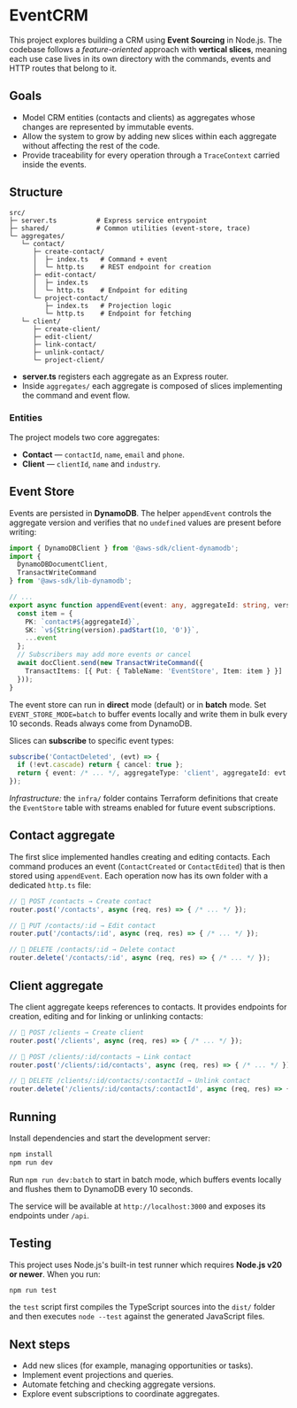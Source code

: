 # EventCRM

This project explores building a CRM using **Event Sourcing** in Node.js. The codebase follows a _feature-oriented_ approach with **vertical slices**, meaning each use case lives in its own directory with the commands, events and HTTP routes that belong to it.

## Goals

- Model CRM entities (contacts and clients) as aggregates whose changes are represented by immutable events.
- Allow the system to grow by adding new slices within each aggregate without affecting the rest of the code.
- Provide traceability for every operation through a `TraceContext` carried inside the events.

## Structure

```
src/
├─ server.ts          # Express service entrypoint
├─ shared/            # Common utilities (event-store, trace)
└─ aggregates/
   └─ contact/
      ├─ create-contact/
      │  ├─ index.ts   # Command + event
      │  └─ http.ts    # REST endpoint for creation
      ├─ edit-contact/
      │  ├─ index.ts
      │  └─ http.ts    # Endpoint for editing
      └─ project-contact/
         ├─ index.ts   # Projection logic
         └─ http.ts    # Endpoint for fetching
   └─ client/
      ├─ create-client/
      ├─ edit-client/
      ├─ link-contact/
      ├─ unlink-contact/
      └─ project-client/
```

- **server.ts** registers each aggregate as an Express router.
- Inside `aggregates/` each aggregate is composed of slices implementing the command and event flow.

### Entities

The project models two core aggregates:

- **Contact** — `contactId`, `name`, `email` and `phone`.
- **Client** — `clientId`, `name` and `industry`.

## Event Store

Events are persisted in **DynamoDB**. The helper `appendEvent` controls the aggregate version and verifies that no `undefined` values are present before writing:

```ts
import { DynamoDBClient } from '@aws-sdk/client-dynamodb';
import {
  DynamoDBDocumentClient,
  TransactWriteCommand
} from '@aws-sdk/lib-dynamodb';

// ...
export async function appendEvent(event: any, aggregateId: string, version: number) {
  const item = {
    PK: `contact#${aggregateId}`,
    SK: `v${String(version).padStart(10, '0')}`,
    ...event
  };
  // Subscribers may add more events or cancel
  await docClient.send(new TransactWriteCommand({
    TransactItems: [{ Put: { TableName: 'EventStore', Item: item } }]
  }));
}
```

The event store can run in **direct** mode (default) or in **batch** mode. Set `EVENT_STORE_MODE=batch` to buffer events locally and write them in bulk every 10 seconds. Reads always come from DynamoDB.

Slices can **subscribe** to specific event types:

```ts
subscribe('ContactDeleted', (evt) => {
  if (!evt.cascade) return { cancel: true };
  return { event: /* ... */, aggregateType: 'client', aggregateId: evt.clientId, version: 5 };
});
```

_Infrastructure:_ the `infra/` folder contains Terraform definitions that create the `EventStore` table with streams enabled for future event subscriptions.

## Contact aggregate

The first slice implemented handles creating and editing contacts. Each command produces an event (`ContactCreated` or `ContactEdited`) that is then stored using `appendEvent`. Each operation now has its own folder with a dedicated `http.ts` file:

```ts
// 📌 POST /contacts → Create contact
router.post('/contacts', async (req, res) => { /* ... */ });

// 📌 PUT /contacts/:id → Edit contact
router.put('/contacts/:id', async (req, res) => { /* ... */ });

// 📌 DELETE /contacts/:id → Delete contact
router.delete('/contacts/:id', async (req, res) => { /* ... */ });
```

## Client aggregate

The client aggregate keeps references to contacts. It provides endpoints for creation, editing and for linking or unlinking contacts:

```ts
// 📌 POST /clients → Create client
router.post('/clients', async (req, res) => { /* ... */ });

// 📌 POST /clients/:id/contacts → Link contact
router.post('/clients/:id/contacts', async (req, res) => { /* ... */ });

// 📌 DELETE /clients/:id/contacts/:contactId → Unlink contact
router.delete('/clients/:id/contacts/:contactId', async (req, res) => { /* ... */ });
```

## Running

Install dependencies and start the development server:

```bash
npm install
npm run dev
```

Run `npm run dev:batch` to start in batch mode, which buffers events locally and
flushes them to DynamoDB every 10 seconds.

The service will be available at `http://localhost:3000` and exposes its endpoints under `/api`.

## Testing

This project uses Node.js's built-in test runner which requires **Node.js v20 or newer**. When you run:

```bash
npm run test
```

the `test` script first compiles the TypeScript sources into the `dist/` folder and then executes `node --test` against the generated JavaScript files.

## Next steps

- Add new slices (for example, managing opportunities or tasks).
- Implement event projections and queries.
- Automate fetching and checking aggregate versions.
- Explore event subscriptions to coordinate aggregates.
